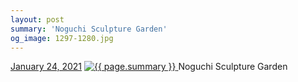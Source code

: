 ```yaml
---
layout: post
summary: 'Noguchi Sculpture Garden'
og_image: 1297-1280.jpg
---
```


<p>
  <time>
    <a href="/1297">January 24, 2021</a>
  </time>
  <a href="/1297">
    <img src="{{ site.assets_url }}/1297-640.jpg" srcset="{{ site.assets_url }}/1297-320.jpg 320w, {{ site.assets_url }}/1297-640.jpg 640w, {{ site.assets_url }}/1297-960.jpg 960w, {{ site.assets_url }}/1297-1280.jpg 1280w" sizes="(min-width: 700px) 50vw, calc(100vw - 2rem)" alt="{{ page.summary }}" />
  </a>
  <span>Noguchi Sculpture Garden</span>
</p>

